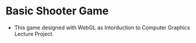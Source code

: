 # Basic Shooter Game
* This game designed with WebGL as Intorduction to Computer Graphics Lecture Project.
